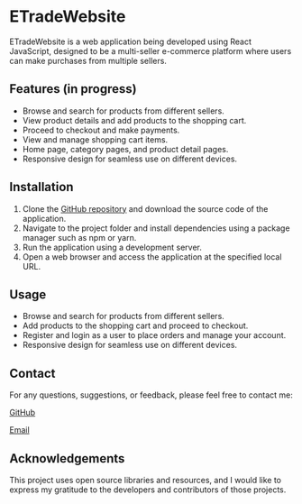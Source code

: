 # ETradeWebsite

ETradeWebsite is a web application being developed using React JavaScript, designed to be a multi-seller e-commerce platform where users can make purchases from multiple sellers.

## Features (in progress)

- Browse and search for products from different sellers.
- View product details and add products to the shopping cart.
- Proceed to checkout and make payments.
- View and manage shopping cart items.
- Home page, category pages, and product detail pages.
- Responsive design for seamless use on different devices.

## Installation

1. Clone the [GitHub repository](https://github.com/halil-cinar/ETradeWebsite) and download the source code of the application.
2. Navigate to the project folder and install dependencies using a package manager such as npm or yarn.
3. Run the application using a development server.
4. Open a web browser and access the application at the specified local URL.

## Usage

- Browse and search for products from different sellers.
- Add products to the shopping cart and proceed to checkout.
- Register and login as a user to place orders and manage your account.
- Responsive design for seamless use on different devices.


## Contact

For any questions, suggestions, or feedback, please feel free to contact me:

[GitHub](https://github.com/halil-cinar)

[Email](mailto:halilcinar1260@gmail.com)

## Acknowledgements

This project uses open source libraries and resources, and I would like to express my gratitude to the developers and contributors of those projects.
